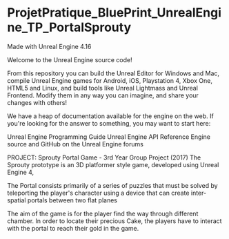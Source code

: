 # ProjetPratique_BluePrint_UnrealEngine_TP_PortalSprouty

Made with Unreal Engine 4.16

Welcome to the Unreal Engine source code!

From this repository you can build the Unreal Editor for Windows and Mac, compile Unreal Engine games for Android, iOS, Playstation 4, Xbox One, HTML5 and Linux, and build tools like Unreal Lightmass and Unreal Frontend. Modify them in any way you can imagine, and share your changes with others!

We have a heap of documentation available for the engine on the web. If you're looking for the answer to something, you may want to start here:

Unreal Engine Programming Guide
Unreal Engine API Reference
Engine source and GitHub on the Unreal Engine forums

PROJECT:
Sprouty Portal Game - 3rd Year Group Project (2017)
The Sprouty prototype is an 3D platformer style game, developed using Unreal Engine 4,

The Portal consists primarily of a series of puzzles that must be solved by teleporting the player's character using a device that can create inter-spatial portals between two flat planes

The aim of the game is for the player find the way through different chamber. In order to locate their precious Cake, 
the players have to interact with the portal to reach their gold in the game.
